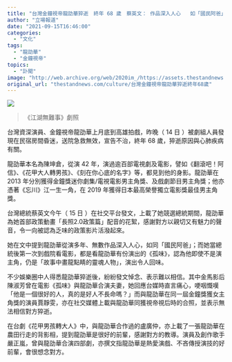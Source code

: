```yaml
---
title: "台灣金鐘視帝龍劭華猝逝　終年 68 歲　蔡英文： 作品深入人心   如「國民阿爸」"
author: "立場報道"
date: "2021-09-15T16:46:00"
categories:
  - "文化"
tags:
  - "龍劭華"
  - "金鐘視帝"
topics:
  - "訃聞"
image: "http://web.archive.org/web/2020im_/https://assets.thestandnews.com/media/photos/%E9%BE%8D.png"
original_url: "thestandnews.com/culture/台灣金鐘視帝龍劭華猝逝終年68歲"
---
```

![](http://web.archive.org/web/2020im_/https://assets.thestandnews.com/media/photos/%E9%BE%8D.png)
> 《江湖無難事》劇照

台灣資深演員、金鐘視帝龍劭華上月底到高雄拍戲，昨晚（ 14 日 ）被劇組人員發現在民宿房間昏迷，送院急救無效，宣告不治，終年 68 歲，猝逝原因與心肺疾病有關。

龍劭華本名為陳坤倉，從演 42 年，演過逾百部電視劇及電影，譬如《翻滾吧！阿信》、《花甲大人轉男孩》、《刻在你心底的名字》等，都見到他的身影。龍劭華在 2013 年分別獲得金鐘獎迷你劇集/電視電影男主角獎、及戲劇節目男主角獎；他亦憑著《忘川》江一生一角，在 2019 年獲得日本最高榮譽獨立電影獎最佳男主角獎。

台灣總統蔡英文今午（ 15 日 ）在社交平台發文，上載了她競選總統期間，龍劭華為她首部政策動畫「長照2.0政策篇」配音的花絮，感謝對方以親切又有魅力的聲音，令一向被認為乏味的政策影片活潑起來。

她在文中提到龍劭華從演多年、無數作品深入人心，如同「國民阿爸」；而她當總統後第一次到戲院看電影，都是看龍劭華有份演出的《孤味》，認為他即使不是演主角，仍是「故事中畫龍點睛的靈魂人物」，演出令人回味。

不少​​娛樂圈中人得悉龍劭華猝逝後，紛紛發文悼念、表示難以相信。其中金馬影后陳淑芳曾在電影《孤味》與龍劭華合演夫妻，她回應台媒時直言痛心，哽咽慨嘆「他是一個很好的人，真的是好人不長命嗎？」而與龍劭華在同一屆金鐘獎獲女主角獎的演員賈靜雯，亦在社交媒體上載與龍劭華同獲視帝視后時的合照，並表示無法相信對方猝逝。

在台劇《花甲男孩轉大人》中，與龍劭華合作過的盧廣仲，亦上載了一張龍劭華在農田行走的背影相，提到龍劭華是很好的前輩，感謝對方的教導。演員及創作歌手嚴正嵐，曾與龍劭華合演四部劇，亦撰文指龍劭華是熱愛演戲、不吝傳授演技的好前輩，會很想念對方。